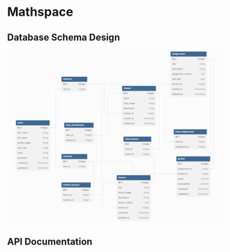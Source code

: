 # Mathspace

## Database Schema Design

![db-schema]

[db-schema]: ./images/Mathspace_db_schema.png

## API Documentation
